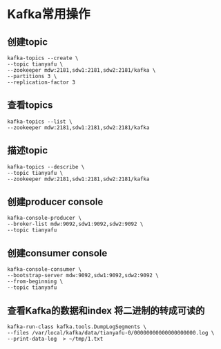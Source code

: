 # Kafka常用操作

## 创建topic
```shell
kafka-topics --create \
--topic tianyafu \
--zookeeper mdw:2181,sdw1:2181,sdw2:2181/kafka \
--partitions 3 \
--replication-factor 3
```

## 查看topics
```shell
kafka-topics --list \
--zookeeper mdw:2181,sdw1:2181,sdw2:2181/kafka
```


## 描述topic
```shell
kafka-topics --describe \
--topic tianyafu \
--zookeeper mdw:2181,sdw1:2181,sdw2:2181/kafka
```

## 创建producer console
```shell
kafka-console-producer \
--broker-list mdw:9092,sdw1:9092,sdw2:9092 \
--topic tianyafu
```

## 创建consumer console
```shell
kafka-console-consumer \
--bootstrap-server mdw:9092,sdw1:9092,sdw2:9092 \
--from-beginning \
--topic tianyafu
```

## 查看Kafka的数据和index 将二进制的转成可读的
```shell
kafka-run-class kafka.tools.DumpLogSegments \
--files /var/local/kafka/data/tianyafu-0/00000000000000000000.log \
--print-data-log  > ~/tmp/1.txt
```